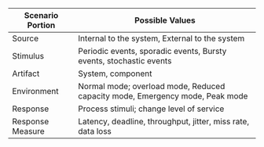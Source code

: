 Scenario Portion |	Possible Values
-----------------|--------------------
Source |	Internal to the system, External to the system
Stimulus |	Periodic events, sporadic events, Bursty events, stochastic events
Artifact |	System, component
Environment |	Normal mode; overload mode, Reduced capacity mode, Emergency mode, Peak mode
Response |	Process stimuli; change level of service
Response Measure	| Latency, deadline, throughput, jitter, miss rate, data loss
